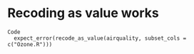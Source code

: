 # Recoding as value works

    Code
      expect_error(recode_as_value(airquality, subset_cols = c("Ozone.R")))

